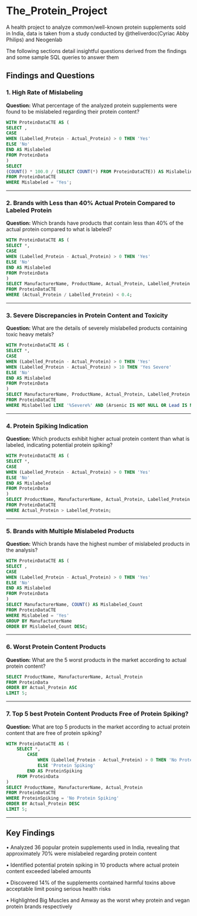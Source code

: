 # The_Protein_Project
A health project to analyze common/well-known protein supplements sold in India, data is taken from a study conducted by @theliverdoc(Cyriac Abby Philips) and Neogenlab

The following sections detail insightful questions derived from the findings and some sample SQL queries to answer them

## Findings and Questions

### 1. High Rate of Mislabeling
**Question:** What percentage of the analyzed protein supplements were found to be mislabeled regarding their protein content?
```sql
WITH ProteinDataCTE AS (
SELECT ,
CASE
WHEN (Labelled_Protein - Actual_Protein) > 0 THEN 'Yes'
ELSE 'No'
END AS Mislabeled
FROM ProteinData
)
SELECT
(COUNT() * 100.0 / (SELECT COUNT(*) FROM ProteinDataCTE)) AS Mislabeling_Percentage
FROM ProteinDataCTE
WHERE Mislabeled = 'Yes';
```

---

### 2. Brands with Less than 40% Actual Protein Compared to Labeled Protein
**Question:** Which brands have products that contain less than 40% of the actual protein compared to what is labeled?
```sql
WITH ProteinDataCTE AS (
SELECT *,
CASE
WHEN (Labelled_Protein - Actual_Protein) > 0 THEN 'Yes'
ELSE 'No'
END AS Mislabeled
FROM ProteinData
)
SELECT ManufacturerName, ProductName, Actual_Protein, Labelled_Protein
FROM ProteinDataCTE
WHERE (Actual_Protein / Labelled_Protein) < 0.4;
```

---

### 3. Severe Discrepancies in Protein Content and Toxicity
**Question:** What are the details of severely mislabelled products containing toxic heavy metals?
```sql
WITH ProteinDataCTE AS (
SELECT *,
CASE
WHEN (Labelled_Protein - Actual_Protein) > 0 THEN 'Yes'
WHEN (Labelled_Protein - Actual_Protein) > 10 THEN 'Yes Severe'
ELSE 'No'
END AS Mislabeled
FROM ProteinData
)
SELECT ManufacturerName, ProductName, Actual_Protein, Labelled_Protein
FROM ProteinDataCTE
WHERE Mislabelled LIKE '%Severe%' AND (Arsenic IS NOT NULL OR Lead IS NOT NULL);
```

---

### 4. Protein Spiking Indication
**Question:** Which products exhibit higher actual protein content than what is labeled, indicating potential protein spiking?
```sql
WITH ProteinDataCTE AS (
SELECT *,
CASE
WHEN (Labelled_Protein - Actual_Protein) > 0 THEN 'Yes'
ELSE 'No'
END AS Mislabeled
FROM ProteinData
)
SELECT ProductName, ManufacturerName, Actual_Protein, Labelled_Protein
FROM ProteinDataCTE
WHERE Actual_Protein > Labelled_Protein;
```

---

### 5. Brands with Multiple Mislabeled Products
**Question:** Which brands have the highest number of mislabeled products in the analysis?
```sql
WITH ProteinDataCTE AS (
SELECT ,
CASE
WHEN (Labelled_Protein - Actual_Protein) > 0 THEN 'Yes'
ELSE 'No'
END AS Mislabeled
FROM ProteinData
)
SELECT ManufacturerName, COUNT() AS Mislabeled_Count
FROM ProteinDataCTE
WHERE Mislabeled = 'Yes'
GROUP BY ManufacturerName
ORDER BY Mislabeled_Count DESC;
```
---

### 6. Worst Protein Content Products
**Question:** What are the 5 worst products in the market according to actual protein content?
```sql
SELECT ProductName, ManufacturerName, Actual_Protein
FROM ProteinData
ORDER BY Actual_Protein ASC
LIMIT 5;
```
---

### 7. Top 5 best Protein Content Products Free of Protein Spiking?
**Question:** What are top 5 products in the market according to actual protein content that are free of protein spiking?
```sql
WITH ProteinDataCTE AS (
    SELECT *,
        CASE 
            WHEN (Labelled_Protein - Actual_Protein) > 0 THEN 'No Protein Spiking' 
            ELSE 'Protein Spiking' 
        END AS ProteinSpiking
    FROM ProteinData
)
SELECT ProductName, ManufacturerName, Actual_Protein
FROM ProteinDataCTE
WHERE ProteinSpiking = 'No Protein Spiking'
ORDER BY Actual_Protein DESC
LIMIT 5;
```

---

## Key Findings 

• Analyzed 36 popular protein supplements used in India, revealing that approximately 70% were mislabeled regarding protein content

• Identified potential protein spiking in 10 products where actual protein content exceeded labeled amounts

• Discovered 14% of the supplements contained harmful toxins above acceptable limit posing serious health risks

• Highlighted Big Muscles and Amway as the worst whey protein and vegan protein brands respectively





